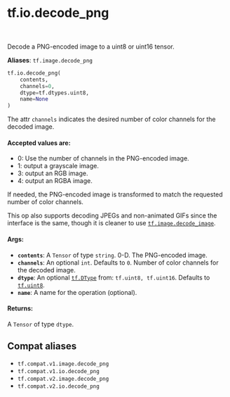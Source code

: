 <div itemscope itemtype="http://developers.google.com/ReferenceObject">
<meta itemprop="name" content="tf.io.decode_png" />
<meta itemprop="path" content="Stable" />
</div>

# tf.io.decode_png

<!-- Insert buttons and diff -->

<table class="tfo-notebook-buttons tfo-api" align="left">
</table>



Decode a PNG-encoded image to a uint8 or uint16 tensor.

**Aliases**: `tf.image.decode_png`

``` python
tf.io.decode_png(
    contents,
    channels=0,
    dtype=tf.dtypes.uint8,
    name=None
)
```



<!-- Placeholder for "Used in" -->

The attr `channels` indicates the desired number of color channels for the
decoded image.

#### Accepted values are:



*   0: Use the number of channels in the PNG-encoded image.
*   1: output a grayscale image.
*   3: output an RGB image.
*   4: output an RGBA image.

If needed, the PNG-encoded image is transformed to match the requested number
of color channels.

This op also supports decoding JPEGs and non-animated GIFs since the interface
is the same, though it is cleaner to use <a href="../../tf/io/decode_image.md"><code>tf.image.decode_image</code></a>.

#### Args:


* <b>`contents`</b>: A `Tensor` of type `string`. 0-D.  The PNG-encoded image.
* <b>`channels`</b>: An optional `int`. Defaults to `0`.
  Number of color channels for the decoded image.
* <b>`dtype`</b>: An optional <a href="../../tf/dtypes/DType.md"><code>tf.DType</code></a> from: `tf.uint8, tf.uint16`. Defaults to <a href="../../tf.md#uint8"><code>tf.uint8</code></a>.
* <b>`name`</b>: A name for the operation (optional).


#### Returns:

A `Tensor` of type `dtype`.


## Compat aliases

* `tf.compat.v1.image.decode_png`
* `tf.compat.v1.io.decode_png`
* `tf.compat.v2.image.decode_png`
* `tf.compat.v2.io.decode_png`

